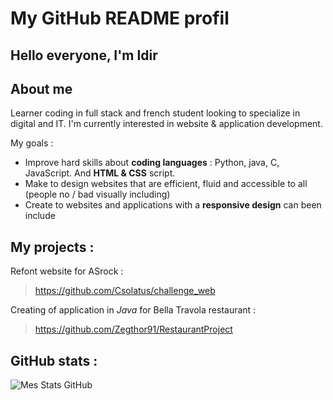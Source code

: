 # My GitHub README profil

## Hello everyone, I'm Idir

## About me

Learner coding in full stack and french student looking to specialize in digital and IT. I'm currently interested in website & application development.

My goals :

- Improve hard skills about __coding languages__ : Python, java, C, JavaScript. And __HTML & CSS__ script.
- Make to design websites that are efficient, fluid and accessible to all (people no / bad visually including)
- Create to websites and applications with a __responsive design__ can been include


## My projects :

Refont website for ASrock :

> https://github.com/Csolatus/challenge_web

Creating of application in _Java_ for Bella Travola restaurant :

> https://github.com/Zegthor91/RestaurantProject

## GitHub stats :

![Mes Stats GitHub](https://github-readme-stats.vercel.app/api?username=[Zegthor91]&show_icons=true&theme=radical)
